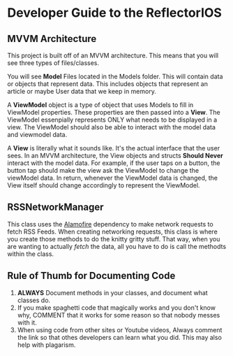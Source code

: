 #  Developer Guide to the ReflectorIOS


## MVVM Architecture
This project is built off of an MVVM architecture. This means that you will see three types of files/classes.

You will see **Model** Files located in the Models folder. This will contain data or objects that represent data.
This includes objects that represent an article or maybe User data that we keep in memory.

A **ViewModel** object is a type of object that uses Models to fill in ViewModel properties. These properties are then passed into a **View**.
The ViewModel essenpially represents ONLY what needs to be displayed in a view. The ViewModel should also be able to interact with the model data and viewmodel data.

A **View** is literally what it sounds like. It's the actual interface that the user sees. In an MVVM architecture, the View objects and structs **Should Never** interact with the model data.
For example, if the user taps on a button, the button tap should make the view ask the ViewModel to change the viewModel data. In return, whenever the ViewModel data is changed, the View itself should change accordingly
to represent the ViewModel.


## RSSNetworkManager
This class uses the  [Alamofire](https://github.com/Alamofire/Alamofire) dependency to make network requests to fetch RSS Feeds.
When creating networking requests, this class is where you create those methods to do the knitty gritty stuff. That way, when you are wanting to actually *fetch* the data, all you have to do is call the methodts within the class.

## Rule of Thumb for Documenting Code

1. __ALWAYS__ Document methods in your classes, and document what classes do.
2. If you make spaghetti code that magically works and you don't know why, COMMENT that it works for some reason so that nobody messes with it.
3. When using code from other sites or Youtube videos, Always comment the link so that othes developers can learn what you did. This may also help with plagarism.







